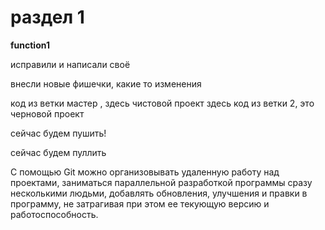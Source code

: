 # раздел 1

**function1**


исправили и написали своё

внесли новые фишечки, какие то изменения

код из ветки мастер , здесь чистовой проект
здесь код из ветки 2, это черновой проект


сейчас будем пушить!

сейчас будем пуллить

С помощью Git можно организовывать удаленную работу над проектами, заниматься параллельной разработкой программы сразу несколькими людьми, добавлять обновления, улучшения и правки в программу, не затрагивая при этом ее текующую версию и работоспособность. 